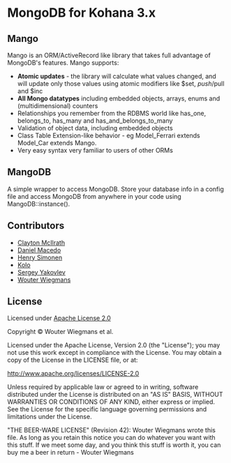 MongoDB for Kohana 3.x
======================

Mango
-----

Mango is an ORM/ActiveRecord like library that takes full advantage of MongoDB's features. Mango supports:
* **Atomic updates** - the library will calculate what values changed, and will update only those values using atomic modifiers like $set, $push/$pull and $inc
* **All Mongo datatypes** including embedded objects, arrays, enums and (multidimensional) counters
* Relationships you remember from the RDBMS world like has_one, belongs_to, has_many and has_and_belongs_to_many
* Validation of object data, including embedded objects
* Class Table Extension-like behavior - eg Model_Ferrari extends Model_Car extends Mango.
* Very easy syntax very familiar to users of other ORMs

MangoDB
-------

A simple wrapper to access MongoDB. Store your database info in a config file and access MongoDB from anywhere in your code using MangoDB::instance().


Contributors
------------

* [Clayton McIlrath](https://github.com/thinkclay)
* [Daniel Macedo](https://github.com/dm)
* [Henry Simonen](https://github.com/henryfi)
* [Kolo](https://github.com/koroboku)
* [Sergey Yakovlev](https://github.com/sergeyklay)
* [Wouter Wiegmans](https://github.com/Wouterrr)


License
-------

Licensed under [Apache License 2.0](http://www.apache.org/licenses/LICENSE-2.0)

Copyright © Wouter Wiegmans et al.

Licensed under the Apache License, Version 2.0 (the "License");
you may not use this work except in compliance with the License.
You may obtain a copy of the License in the LICENSE file, or at:

   http://www.apache.org/licenses/LICENSE-2.0

Unless required by applicable law or agreed to in writing, software
distributed under the License is distributed on an "AS IS" BASIS,
WITHOUT WARRANTIES OR CONDITIONS OF ANY KIND, either express or implied.
See the License for the specific language governing permissions and
limitations under the License.



"THE BEER-WARE LICENSE" (Revision 42):
Wouter Wiegmans wrote this file. As long as you retain this notice you
can do whatever you want with this stuff. If we meet some day, and you think
this stuff is worth it, you can buy me a beer in return - Wouter Wiegmans
